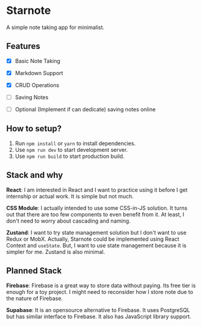 # Starnote

A simple note taking app for minimalist.

## Features

- [x] Basic Note Taking
- [x] Markdown Support
- [x] CRUD Operations
- [ ] Saving Notes
- [ ] Optional (Implement if can dedicate) saving notes online


## How to setup?

1. Run `npm install` or `yarn` to install dependencies.
2. Use `npm run dev` to start development server.
3. Use `npm run build` to start production build.


## Stack and why

**React**: I am interested in React and I want to practice using it before I get
internship or actual work. It is simple but not much.

**CSS Module**: I actually intended to use some CSS-in-JS solution. It turns out that
there are too few components to even benefit from it. At least, I don't need to worry about
cascading and naming.

**Zustand**: I want to try state management solution but I don't want to use Redux or MobX.
Actually, Starnote could be implemented using React Context and `useState`. But, I want to use
state management because it is simpler for me. Zustand is also minimal.


## Planned Stack

**Firebase**: Firebase is a great way to store data without paying. Its free tier is enough for a
toy project. I might need to reconsider how I store note due to the nature of Firebase.

**Supabase**: It is an opensource alternative to Firebase. It uses PostgreSQL but has similar interface
to Firebase. It also has JavaScript library support.